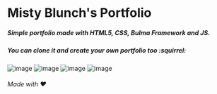 # Misty Blunch's Portfolio

##### Simple portfolio made with HTML5, CSS, Bulma Framework and JS.
##### You can clone it and create your own portfolio too :squirrel:


![image](https://github.com/MistyBlunch/mistyblunch.github.io/assets/29315728/be23437a-84d6-4e47-958e-61985b43390c)
![image](https://github.com/MistyBlunch/mistyblunch.github.io/assets/29315728/4d07b0df-cf29-427c-b80f-bc5869b49b8c)
![image](https://github.com/MistyBlunch/mistyblunch.github.io/assets/29315728/c84e76ff-caf1-433f-9780-da3fcd1484bc)
![image](https://github.com/MistyBlunch/mistyblunch.github.io/assets/29315728/23e9373e-e378-4d8a-8239-adab71992fe6)


###### Made with :heart:

